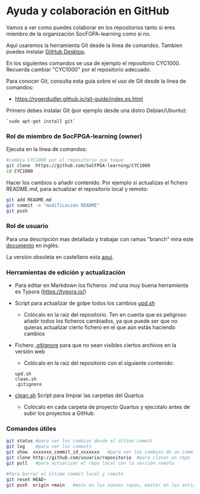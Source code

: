 # Ayuda y colaboración en GitHub

Vamos a ver como puedes colaborar en los repositorios tanto si eres miembro de la organización SocFGPA-learning como si no. 

Aquí usaremos la herramienta Git desde la línea de comandos. Tambien puedes instalar [GitHub Desktop](https://desktop.github.com/).

En los siguientes comandos se usa de ejemplo el repositorio CYC1000. Recuerda cambiar "CYC1000" por el repositorio adecuado.

Para conocer Git, consulta esta guía sobre el uso de Git desde la línea de comandos:

* https://rogerdudler.github.io/git-guide/index.es.html

Primero debes instalar Git (por ejemplo desde una distro Debian/Ubuntu):

```
`sudo apt-get install git`
```

### Rol de miembro de SocFPGA-learning (owner)

Ejecuta en la línea de comandos:

```sh
#cambia CYC1000 por el repósitorio que toque
git clone  https://github.com/SoCFPGA-learning/CYC1000
cd CYC1000
```

Hacer los cambios o añadir contenido. Por ejemplo si actualizas el fichero README.md, para actualizar el repositorio local y remoto:

```sh
git add README.md
git commit -m "modificación README"
git push
```

### Rol de usuario  

Para una descripción mas detallada y trabajar con ramas "branch" mira este [documento](https://github.com/SoCFPGA-learning/General/tree/main/Contributing#pull-requests) en inglés.

La versión obsoleta en castellano esta [aquí](rol_usuario.md).

### Herramientas de edición y actualización

* Para editar en Markdown los ficheros .md una muy buena herramienta es Typora (https://typora.io/)

* Script para actualizar de golpe todos los cambios [upd.sh](./upd.sh)

  * Colócalo en la raiz del repositorio. Ten en cuenta que es peligroso añadir todos los ficheros cambiados, ya que puede ser que no quieras actualizar cierto fichero en el que aún estás haciendo cambios

* Fichero [.gitignore](./.gitignore) para que no sean visibles ciertos archivos en la versión web

  * Colócalo en la raiz del repositorio con el siguiente contenido:
  
  ```
  upd.sh
  clean.sh
  .gitignore
  ```
  
* [clean.sh](./clean.sh) Script para limpiar las carpetas del Quartus

  * Colócalo en cada carpeta de proyecto Quartus y ejecútalo antes de subir los proyectos a GitHub.


### Comandos útiles

```sh
git status #para ver los cambios desde el último commit
git log    #para ver los commits
git show  xxxxxxx_commit_id_xxxxxxx   #para ver los cambios de un commit
git clone http://github.com/usuario/repositorio  #para clonar un repo
git pull   #para actualizar el repo local con la versión remota

#Para borrar el último commit local y remoto
git reset HEAD~ 				
git push  origin +main   #main en los nuevos repos, master en los antiguos

```

